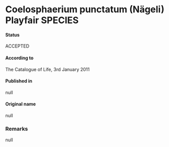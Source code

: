 # Coelosphaerium punctatum (Nägeli) Playfair SPECIES

#### Status
ACCEPTED

#### According to
The Catalogue of Life, 3rd January 2011

#### Published in
null

#### Original name
null

### Remarks
null